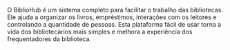 O BiblioHub é um sistema completo para facilitar o trabalho das bibliotecas. Ele ajuda a organizar os livros, empréstimos, interações com os leitores e controlando a quantidade de pessoas. 
Esta plataforma fácil de usar torna a vida dos bibliotecários mais simples e melhora a experiência dos frequentadores da biblioteca.
